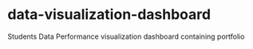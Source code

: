 # data-visualization-dashboard
Students Data Performance visualization dashboard containing portfolio 
